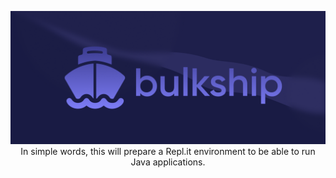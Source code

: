 <p align="center">
	<img width="720" src="https://raw.githubusercontent.com/kajise/bulkship/assets/bulkship.png" alt="Bulkship logo">
	<br/>
	In simple words, this will prepare a Repl.it environment to be able to run Java applications.
</p>

